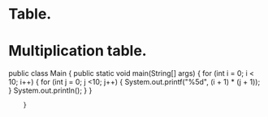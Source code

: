 # Table.
# Multiplication table.

public class Main {
    public static void main(String[] args) {
                for (int i = 0; i < 10; i++) {
                    for (int j = 0; j <10; j++) {
                        System.out.printf("%5d", (i + 1) * (j + 1));
                    }
                    System.out.println();
                }
            }

        }
